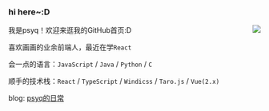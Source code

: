 ### hi here~:D

<img align="right" src='https://github-readme-stats.vercel.app/api?username=psyq55262227&count_private=true&show_icons=true&theme=tokyonight&include_all_commits=true'/>

我是psyq！欢迎来逛我的GitHub首页:D

喜欢画画的业余前端人，最近在学`React`

会一点的语言：`JavaScript` / `Java` / `Python` / `C`

顺手的技术栈：`React` / `TypeScript` / `Windicss` / `Taro.js` / `Vue(2.x)`

blog: [psyq的日常](https://blog.psyqlk.space)

<!-- [![Top Langs](https://github-readme-stats.vercel.app/api/top-langs/?username=psyq55262227&layout=compact)](https://github.com/anuraghazra/github-readme-stats) -->
